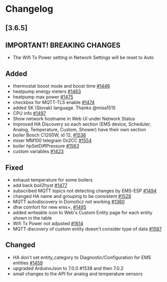 # Changelog

## [3.6.5]

## **IMPORTANT! BREAKING CHANGES**

- The Wifi Tx Power setting in Network Settings will be reset to Auto

## Added

- thermostat boost mode and boost time [#1446](https://github.com/emsesp/EMS-ESP32/issues/1446)
- heatpump energy meters [#1463](https://github.com/emsesp/EMS-ESP32/issues/1463)
- heatpump max power [#1475](https://github.com/emsesp/EMS-ESP32/issues/1475)
- checkbox for MQTT-TLS enable [#1474](https://github.com/emsesp/EMS-ESP32/issues/1474)
- added SK (Slovak) language. Thanks @misa1515
- CPU info [#1497](https://github.com/emsesp/EMS-ESP32/pull/1497)
- Show network hostname in Web UI under Network Status
- Improved HA Discovery so each section (EMS device, Scheduler, Analog, Temperature, Custom, Shower) have their own section
- boiler Bosch C1200W, id 12, [#1536](https://github.com/emsesp/EMS-ESP32/issues/1536)
- mixer MM100 telegram 0x2CC [#1554](https://github.com/emsesp/EMS-ESP32/issues/1554)
- boiler hpSetDiffPressure [#1563](https://github.com/emsesp/EMS-ESP32/issues/1563)
- custom variables [#1423](https://github.com/emsesp/EMS-ESP32/issues/1423)

## Fixed

- exhaust temperature for some boilers
- add back boil2hyst [#1477](https://github.com/emsesp/EMS-ESP32/issues/1477)
- subscribed MQTT topics not detecting changes by EMS-ESP [#1494](https://github.com/emsesp/EMS-ESP32/issues/1494)
- changed HA name and grouping to be consistent [#1528](https://github.com/emsesp/EMS-ESP32/issues/1528)
- MQTT autodiscovery in Domoticz not working [#1360](https://github.com/emsesp/EMS-ESP32/issues/1528)
- dhw comfort for new ems+, [#1495](https://github.com/emsesp/EMS-ESP32/issues/1495)
- added writeable icon to Web's Custom Entity page for each entity shown in the table
- Wifi Tx Power not adjusted [#1614](https://github.com/emsesp/EMS-ESP32/issues/1614)
- MQTT discovery of custom entity doesn't consider type of data [#1587](https://github.com/emsesp/EMS-ESP32/issues/1587)

## Changed

- HA don't set entity_category to Diagnostic/Configuration for EMS entities [#1459](https://github.com/emsesp/EMS-ESP32/discussions/1459)
- upgraded ArduinoJson to 7.0.0 #1538 and then 7.0.2
- small changes to the API for analog and temperature sensors
